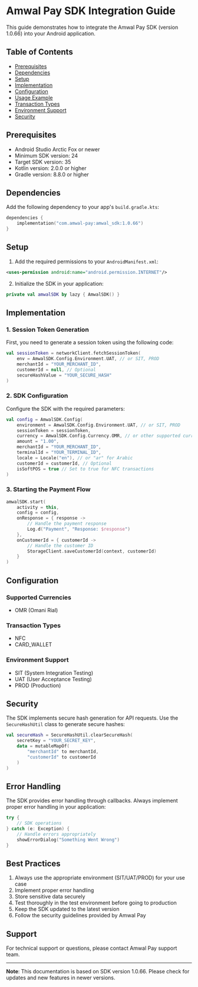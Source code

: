 # Amwal Pay SDK Integration Guide

This guide demonstrates how to integrate the Amwal Pay SDK (version 1.0.66) into your Android application.

## Table of Contents
- [Prerequisites](#prerequisites)
- [Dependencies](#dependencies)
- [Setup](#setup)
- [Implementation](#implementation)
- [Configuration](#configuration)
- [Usage Example](#usage-example)
- [Transaction Types](#transaction-types)
- [Environment Support](#environment-support)
- [Security](#security)

## Prerequisites

- Android Studio Arctic Fox or newer
- Minimum SDK version: 24
- Target SDK version: 35
- Kotlin version: 2.0.0 or higher
- Gradle version: 8.8.0 or higher

## Dependencies

Add the following dependency to your app's `build.gradle.kts`:

```kotlin
dependencies {
    implementation("com.amwal-pay:amwal_sdk:1.0.66")
}
```

## Setup

1. Add the required permissions to your `AndroidManifest.xml`:

```xml
<uses-permission android:name="android.permission.INTERNET"/>
```

2. Initialize the SDK in your application:

```kotlin
private val amwalSDK by lazy { AmwalSDK() }
```

## Implementation

### 1. Session Token Generation

First, you need to generate a session token using the following code:

```kotlin
val sessionToken = networkClient.fetchSessionToken(
    env = AmwalSDK.Config.Environment.UAT, // or SIT, PROD
    merchantId = "YOUR_MERCHANT_ID",
    customerId = null, // Optional
    secureHashValue = "YOUR_SECURE_HASH"
)
```

### 2. SDK Configuration

Configure the SDK with the required parameters:

```kotlin
val config = AmwalSDK.Config(
    environment = AmwalSDK.Config.Environment.UAT, // or SIT, PROD
    sessionToken = sessionToken,
    currency = AmwalSDK.Config.Currency.OMR, // or other supported currencies
    amount = "1.00",
    merchantId = "YOUR_MERCHANT_ID",
    terminalId = "YOUR_TERMINAL_ID",
    locale = Locale("en"), // or "ar" for Arabic
    customerId = customerId, // Optional
    isSoftPOS = true // Set to true for NFC transactions
)
```

### 3. Starting the Payment Flow

```kotlin
amwalSDK.start(
    activity = this,
    config = config,
    onResponse = { response ->
        // Handle the payment response
        Log.d("Payment", "Response: $response")
    },
    onCustomerId = { customerId ->
        // Handle the customer ID
        StorageClient.saveCustomerId(context, customerId)
    }
)
```

## Configuration

### Supported Currencies
- OMR (Omani Rial)

### Transaction Types
- NFC
- CARD_WALLET

### Environment Support
- SIT (System Integration Testing)
- UAT (User Acceptance Testing)
- PROD (Production)

## Security

The SDK implements secure hash generation for API requests. Use the `SecureHashUtil` class to generate secure hashes:

```kotlin
val secureHash = SecureHashUtil.clearSecureHash(
    secretKey = "YOUR_SECRET_KEY",
    data = mutableMapOf(
        "merchantId" to merchantId,
        "customerId" to customerId
    )
)
```

## Error Handling

The SDK provides error handling through callbacks. Always implement proper error handling in your application:

```kotlin
try {
    // SDK operations
} catch (e: Exception) {
    // Handle errors appropriately
    showErrorDialog("Something Went Wrong")
}
```

## Best Practices

1. Always use the appropriate environment (SIT/UAT/PROD) for your use case
2. Implement proper error handling
3. Store sensitive data securely
4. Test thoroughly in the test environment before going to production
5. Keep the SDK updated to the latest version
6. Follow the security guidelines provided by Amwal Pay

## Support

For technical support or questions, please contact Amwal Pay support team.

---

**Note**: This documentation is based on SDK version 1.0.66. Please check for updates and new features in newer versions. 